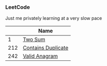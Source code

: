 ### LeetCode
Just me privately learning at a very slow pace

|     | Name                                                                   |
|-----|------------------------------------------------------------------------|
| 1   | [Two Sum](https://leetcode.com/problems/two-sum)                       |
| 212 | [Contains Duplicate](https://leetcode.com/problems/contains-duplicate) |
| 242 | [Valid Anagram](https://leetcode.com/problems/valid-anagram/)          |
